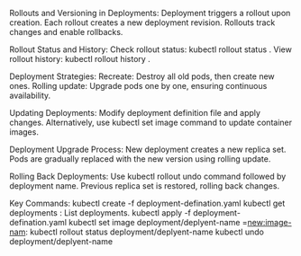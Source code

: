 Rollouts and Versioning in Deployments:
    Deployment triggers a rollout upon creation.
    Each rollout creates a new deployment revision.
    Rollouts track changes and enable rollbacks.

Rollout Status and History:
    Check rollout status: kubectl rollout status <deployment-name>.
    View rollout history: kubectl rollout history <deployment-name>.

Deployment Strategies:
    Recreate: Destroy all old pods, then create new ones.
    Rolling update: Upgrade pods one by one, ensuring continuous availability.

Updating Deployments:
    Modify deployment definition file and apply changes.
    Alternatively, use kubectl set image command to update container images.

Deployment Upgrade Process:
    New deployment creates a new replica set.
    Pods are gradually replaced with the new version using rolling update.

Rolling Back Deployments:
    Use kubectl rollout undo command followed by deployment name.
    Previous replica set is restored, rolling back changes.

Key Commands:
    kubectl create -f deployment-defination.yaml
    kubectl get deployments              : List deployments.
    kubectl apply -f deployment-defination.yaml 
    kubectl set image deployment/deplyent-name <image-name>=<new:image-nam>:<tag>
    kubectl rollout status deployment/deplyent-name
    kubectl undo deployment/deplyent-name